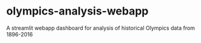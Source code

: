 # olympics-analysis-webapp
A streamlit webapp dashboard for analysis of historical Olympics data from 1896-2016
